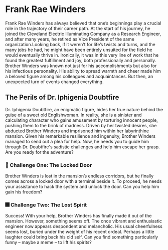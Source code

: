 # Frank Rae Winders

Frank Rae Winders has always believed that one’s beginnings play a crucial role in the trajectory of their career path. At the start of his journey, he joined the Cleveland Electric Illuminating Company as a Research Engineer, and after many years, he retired as Vice President of the same organization.Looking back, if it weren’t for life’s twists and turns, and the many jobs he had, he might have been entirely unsuited for the field he would eventually thrive in. Ironically, it was in this very line of work that he found the greatest fulfillment and joy, both professionally and personally.
Brother Winders was known not just for his accomplishments but also for his infectious personality. His ability to spread warmth and cheer made him a beloved figure among his colleagues and acquaintances.
But then, an unexpected turn of events changed everything.

## The Perils of Dr. Iphigenia Doubtfire

Dr. Iphigenia Doubtfire, an enigmatic figure, hides her true nature behind the guise of a sweet old Englishwoman. In reality, she is a sinister and calculating character who gains amusement by torturing innocent people, pushing them to the brink of madness. Driven by her twisted desires, she abducted Brother Winders and imprisoned him within her labyrinthine mansion. Given his remarkable resilience and ingenuity, Brother Winders managed to send out a plea for help.
Now, he needs you to guide him through Dr. Doubtfire's sadistic challenges and help him escape her grasp. Are you ready for the adventure?

### 🔐 Challenge One: The Locked Door

Brother Winders is lost in the mansion’s endless corridors, but he finally comes across a locked door with a terminal beside it. To proceed, he needs your assistance to hack the system and unlock the door. Can you help him gain his freedom?

### 🎆 Challenge Two: The Lost Spirit

Success! With your help, Brother Winders has finally made it out of the mansion. However, something seems off. The once vibrant and enthusiastic engineer now appears despondent and melancholic. His usual cheerfulness seems lost, buried under the weight of his recent ordeal. Perhaps a little laughter could bring back his old self. Can you find something particularly funny – maybe a meme – to lift his spirits?